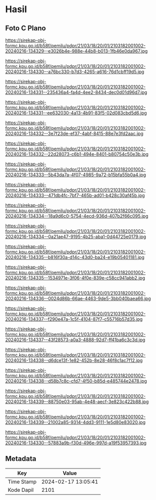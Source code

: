 # Hasil

## Foto C Plano

https://sirekap-obj-formc.kpu.go.id/b58f/pemilu/pdpr/21/03/18/20/01/2103182001002-20240216-134329--e3026b4e-988e-44b8-b013-1fb46e0da967.jpg

https://sirekap-obj-formc.kpu.go.id/b58f/pemilu/pdpr/21/03/18/20/01/2103182001002-20240216-134330--a76bc330-b7d3-4265-a616-76d1cbff19d5.jpg

https://sirekap-obj-formc.kpu.go.id/b58f/pemilu/pdpr/21/03/18/20/01/2103182001002-20240216-134331--235436a4-fa4d-4ee2-8434-dec0d01d96d7.jpg

https://sirekap-obj-formc.kpu.go.id/b58f/pemilu/pdpr/21/03/18/20/01/2103182001002-20240216-134331--ee632030-4a13-4b91-83f5-02d083cbd5d6.jpg

https://sirekap-obj-formc.kpu.go.id/b58f/pemilu/pdpr/21/03/18/20/01/2103182001002-20240216-134332--3e7f23de-ef37-4abf-8415-88e7e3fd2aac.jpg

https://sirekap-obj-formc.kpu.go.id/b58f/pemilu/pdpr/21/03/18/20/01/2103182001002-20240216-134332--22d28073-c6b1-494e-8401-b80754c50e3b.jpg

https://sirekap-obj-formc.kpu.go.id/b58f/pemilu/pdpr/21/03/18/20/01/2103182001002-20240216-134333--5b43da7a-4f07-4985-9a72-b15bfa55b0a4.jpg

https://sirekap-obj-formc.kpu.go.id/b58f/pemilu/pdpr/21/03/18/20/01/2103182001002-20240216-134333--471db4fc-7bf7-465b-ad01-b428c30af45b.jpg

https://sirekap-obj-formc.kpu.go.id/b58f/pemilu/pdpr/21/03/18/20/01/2103182001002-20240216-134334--18a9d6c0-5754-4ecd-936d-407b2f66c095.jpg

https://sirekap-obj-formc.kpu.go.id/b58f/pemilu/pdpr/21/03/18/20/01/2103182001002-20240216-134334--0a21ae47-9195-4b25-aba1-0d44725e0179.jpg

https://sirekap-obj-formc.kpu.go.id/b58f/pemilu/pdpr/21/03/18/20/01/2103182001002-20240216-134335--b816f30a-d14c-43d0-ba24-e19b05401181.jpg

https://sirekap-obj-formc.kpu.go.id/b58f/pemilu/pdpr/21/03/18/20/01/2103182001002-20240216-134335--1534971e-3f06-4f0e-839e-c58cc941abb2.jpg

https://sirekap-obj-formc.kpu.go.id/b58f/pemilu/pdpr/21/03/18/20/01/2103182001002-20240216-134336--0024d86b-66ae-4463-9de5-3bb040baea66.jpg

https://sirekap-obj-formc.kpu.go.id/b58f/pemilu/pdpr/21/03/18/20/01/2103182001002-20240216-134337--f290e47a-1c5f-4104-87f7-c55716b57d35.jpg

https://sirekap-obj-formc.kpu.go.id/b58f/pemilu/pdpr/21/03/18/20/01/2103182001002-20240216-134337--43f28573-a0a3-4888-92d7-ff41ba6c3c3d.jpg

https://sirekap-obj-formc.kpu.go.id/b58f/pemilu/pdpr/21/03/18/20/01/2103182001002-20240216-134338--d6dce13f-1e82-452b-8e28-46f8c1ac7f12.jpg

https://sirekap-obj-formc.kpu.go.id/b58f/pemilu/pdpr/21/03/18/20/01/2103182001002-20240216-134338--d58b7c8c-cfd7-4f50-b85d-e485744e2478.jpg

https://sirekap-obj-formc.kpu.go.id/b58f/pemilu/pdpr/21/03/18/20/01/2103182001002-20240216-134339--88750e03-95ab-4e48-aecf-3e823c422b88.jpg

https://sirekap-obj-formc.kpu.go.id/b58f/pemilu/pdpr/21/03/18/20/01/2103182001002-20240216-134339--21002a85-9314-4dd3-9111-1e5d80e83020.jpg

https://sirekap-obj-formc.kpu.go.id/b58f/pemilu/pdpr/21/03/18/20/01/2103182001002-20240216-134330--57883a9b-f30d-496e-997d-a19f53957393.jpg


## Metadata

| Key        | Value               |
| ---------- | ------------------- |
| Time Stamp | 2024-02-17 13:05:41 |
| Kode Dapil | 2101                |



